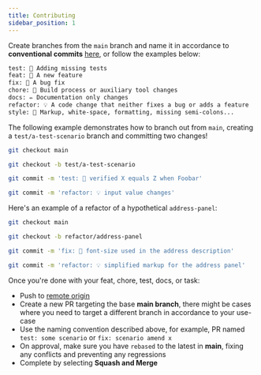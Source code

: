 ```yaml
---
title: Contributing
sidebar_position: 1
---
```


Create branches from the `main` branch and name it in accordance to **conventional commits** [here](https://www.conventionalcommits.org/en/v1.0.0/), or follow the examples below:

```txt
test: 💍 Adding missing tests
feat: 🎸 A new feature
fix: 🐛 A bug fix
chore: 🤖 Build process or auxiliary tool changes
docs: ✏️ Documentation only changes
refactor: 💡 A code change that neither fixes a bug or adds a feature
style: 💄 Markup, white-space, formatting, missing semi-colons...
```


The following example demonstrates how to branch out from `main`, creating a `test/a-test-scenario` branch and committing two changes!

```sh
git checkout main

git checkout -b test/a-test-scenario

git commit -m 'test: 💍 verified X equals Z when Foobar'

git commit -m 'refactor: 💡 input value changes'
```

Here's an example of a refactor of a hypothetical `address-panel`:

```sh
git checkout main

git checkout -b refactor/address-panel

git commit -m 'fix: 🐛 font-size used in the address description'

git commit -m 'refactor: 💡 simplified markup for the address panel'
```

Once you're done with your feat, chore, test, docs, or task:

- Push to [remote origin](https://github.com/Psychedelic/DIP721)
- Create a new PR targeting the base **main branch**, there might be cases where you need to target a different branch in accordance to your use-case
- Use the naming convention described above, for example, PR named `test: some scenario` or `fix: scenario amend x`
- On approval, make sure you have `rebased` to the latest in **main**, fixing any conflicts and preventing any regressions
- Complete by selecting **Squash and Merge**

